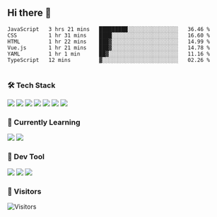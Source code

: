 ## Hi there 👋

<table>
<!--START_SECTION:waka-->

```text
JavaScript   3 hrs 21 mins   █████████░░░░░░░░░░░░░░░░   36.46 %
CSS          1 hr 31 mins    ████░░░░░░░░░░░░░░░░░░░░░   16.60 %
HTML         1 hr 22 mins    ███▓░░░░░░░░░░░░░░░░░░░░░   14.99 %
Vue.js       1 hr 21 mins    ███▓░░░░░░░░░░░░░░░░░░░░░   14.78 %
YAML         1 hr 1 min      ██▓░░░░░░░░░░░░░░░░░░░░░░   11.16 %
TypeScript   12 mins         ▓░░░░░░░░░░░░░░░░░░░░░░░░   02.26 %
```

<!--END_SECTION:waka-->
</table>

### 🛠 Tech Stack

![](https://img.shields.io/badge/HTML5-black?style=flat&logo=html5)
![](https://img.shields.io/badge/CSS3-black?style=flat&logo=css3)
![](https://img.shields.io/badge/Javascript-black?style=flat&logo=javascript)
![](https://img.shields.io/badge/Vue-black?style=flat&logo=vuedotjs)
![](https://img.shields.io/badge/node.js-black?style=flat&logo=nodedotjs)
![](https://img.shields.io/badge/MangoDB-black?style=flat&logo=mongodb)
![](https://img.shields.io/badge/MySQL-black?style=flat&logo=mysql)

### 📖 Currently Learning

![](https://img.shields.io/badge/TypeScript-black?style=flat&logo=typescript)
![](https://img.shields.io/badge/React-black?style=flat&logo=react)

### 📏 Dev Tool

<!-- <img src="https://media.giphy.com/media/SWoSkN6DxTszqIKEqv/giphy.gif" align="right" height="275" /> -->
![](https://img.shields.io/badge/Editor-VSCode-blue?style=flat-square&logo=visual-studio-code&logoColor=blue)
![](https://img.shields.io/badge/IDE-WebStorm-orange?style=flat-square&logo=webstorm&logoColor=white)
![](https://img.shields.io/badge/API-Postman-blue?style=flat-square&logo=postman&logoColor=orange)

### 🔆 Visitors
![Visitors](https://count.getloli.com/get/@imxxxx?theme=rule34)
